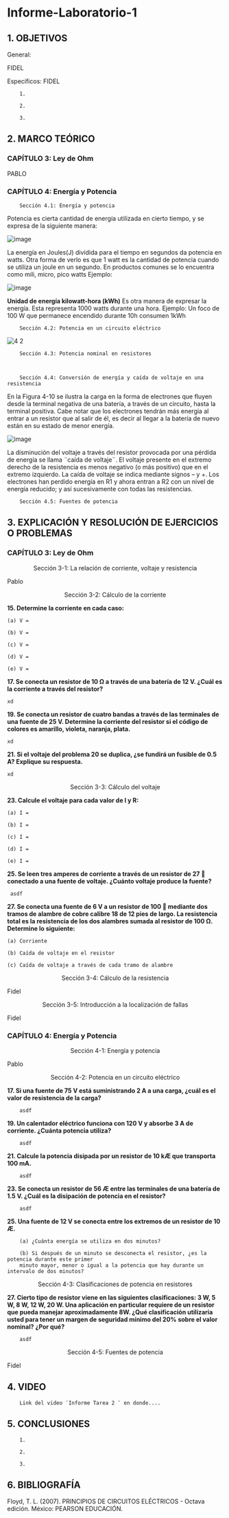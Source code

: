 # Informe-Laboratorio-1

## 1. OBJETIVOS
 
General: 

FIDEL        

Específicos: FIDEL
 
        1. 
        
        2.
        
        3. 
        

## 2. MARCO TEÓRICO

### CAPÍTULO 3: Ley de Ohm

PABLO




### CAPÍTULO 4: Energía y Potencia

        Sección 4.1: Energía y potencia
 
Potencia es cierta cantidad de energía utilizada en cierto tiempo, y se expresa de la siguiente manera: 

![image](https://user-images.githubusercontent.com/93396250/141858286-bc5d329d-2b8d-4d66-b796-9499ebc9cfa4.png)

 
La energía en Joules(J) dividida para el tiempo en segundos da potencia en watts. Otra forma de verlo es que 1 watt es la cantidad de potencia cuando se utiliza un joule en un segundo. En productos comunes se lo encuentra como mili, micro, pico watts
Ejemplo: 

![image](https://user-images.githubusercontent.com/93396250/141858329-c41ef3fd-66f7-4781-bd6e-66958a758dec.png)

 
**Unidad de energía kilowatt-hora (kWh)**
Es otra manera de expresar la energía. Esta representa 1000 watts durante una hora. 
Ejemplo: Un foco de 100 W que permanece encendido durante 10h consumen 1kWh

 
        Sección 4.2: Potencia en un circuito eléctrico
 
![4 2](https://user-images.githubusercontent.com/93396250/141858217-09f21ac3-5031-4b54-a366-7fe31aa44981.jpg)

  
        Sección 4.3: Potencia nominal en resistores
 


        Sección 4.4: Conversión de energía y caída de voltaje en una resistencia
 
En la Figura 4-10 se ilustra la carga en la forma de electrones que fluyen desde la terminal negativa de una batería, a través de un circuito, hasta la terminal positiva. Cabe notar que los electrones tendrán más energía al entrar a un resistor que al salir de él, es decir al llegar a la batería de nuevo están en su estado de menor energía.
 
![image](https://user-images.githubusercontent.com/93396250/141858090-63e8730e-a0a4-468e-898a-247f60528778.png) 
 
La disminución del voltaje a través del resistor provocada por una pérdida de energía se llama ¨caída de voltaje¨. El voltaje presente en el extremo derecho de la resistencia es menos negativo (o más positivo) que en el extremo izquierdo. La caída de voltaje se indica mediante signos – y +. Los electrones han perdido energía en R1 y ahora entran a R2 con un nivel de energía reducido; y así sucesivamente con todas las resistencias.

 
        Sección 4.5: Fuentes de potencia



## 3. EXPLICACIÓN Y RESOLUCIÓN DE EJERCICIOS O PROBLEMAS

### CAPÍTULO 3: Ley de Ohm

<p align=center> Sección 3-1: La relación de corriente, voltaje y resistencia

Pablo
 
<p align=center> Sección 3-2: Cálculo de la corriente
    
  **15. Determine la corriente en cada caso:**
    
    (a) V =
    
    (b) V =
    
    (c) V =
    
    (d) V =
    
    (e) V =
    
 **17. Se conecta un resistor de 10 Ω a través de una batería de 12 V. ¿Cuál es la corriente a través del resistor?**

    xd
    
  **19. Se conecta un resistor de cuatro bandas a través de las terminales de una fuente de 25 V. Determine la corriente del resistor si el código de colores es amarillo, violeta, naranja, plata.**
    
    xd
    
  **21. Si el voltaje del problema 20 se duplica, ¿se fundirá un fusible de 0.5 A? Explique su respuesta.**
    
    xd
    
<p align=center> Sección 3-3: Cálculo del voltaje

  **23. Calcule el voltaje para cada valor de I y R:**
    
    (a) I =
    
    (b) I =
    
    (c) I =
    
    (d) I =
    
    (e) I =
    
  **25. Se leen tres amperes de corriente a través de un resistor de 27  conectado a una fuente de voltaje. ¿Cuánto voltaje produce la fuente?**

     asdf  
    
  **27. Se conecta una fuente de 6 V a un resistor de 100  mediante dos tramos de alambre de cobre calibre 18 de 12 pies de largo. La resistencia total es la resistencia de los dos alambres sumada al resistor de 100 Ω. Determine lo siguiente:**
    
    (a) Corriente

    (b) Caída de voltaje en el resistor

    (c) Caída de voltaje a través de cada tramo de alambre
    
    
    
    
    
<p align=center> Sección 3-4: Cálculo de la resistencia

Fidel
 
<p align=center> Sección 3-5: Introducción a la localización de fallas

Fidel


### CAPÍTULO 4: Energía y Potencia

<p align=center> Sección 4-1: Energía y potencia

Pablo
 
<p align=center> Sección 4-2: Potencia en un circuito eléctrico

**17. Si una fuente de 75 V está suministrando 2 A a una carga, ¿cuál es el valor de resistencia de la carga?**
    
        asdf
    
**19. Un calentador eléctrico funciona con 120 V y absorbe 3 A de corriente. ¿Cuánta potencia utiliza?**
    
        asdf
    
**21. Calcule la potencia disipada por un resistor de 10 kÆ que transporta 100 mA.**

        asdf
    
**23. Se conecta un resistor de 56 Æ entre las terminales de una batería de 1.5 V. ¿Cuál es la disipación de potencia en el resistor?**
    
        asdf
    
**25. Una fuente de 12 V se conecta entre los extremos de un resistor de 10 Æ.**
    
        (a) ¿Cuánta energía se utiliza en dos minutos?

        (b) Si después de un minuto se desconecta el resistor, ¿es la potencia durante este primer
        minuto mayor, menor o igual a la potencia que hay durante un intervalo de dos minutos?
    
 
<p align=center> Sección 4-3: Clasificaciones de potencia en resistores

**27. Cierto tipo de resistor viene en las siguientes clasificaciones: 3 W, 5 W, 8 W, 12 W, 20 W. Una aplicación en particular requiere de un resistor que pueda manejar aproximadamente 8W. ¿Qué clasificación utilizaría usted para tener un margen de seguridad mínimo del 20% sobre el valor nominal? ¿Por qué?**
        
        asdf
    
 
<p align=center> Sección 4-5: Fuentes de potencia

 Fidel
 
## 4. VIDEO

        Link del video ¨Informe Tarea 2 ¨ en donde....

## 5. CONCLUSIONES

        1.
        
        2.
        
        3.
        


## 6. BIBLIOGRAFÍA
 
 Floyd, T. L. (2007). PRINCIPIOS DE CIRCUITOS ELÉCTRICOS - Octava edición. México: PEARSON EDUCACIÓN.

